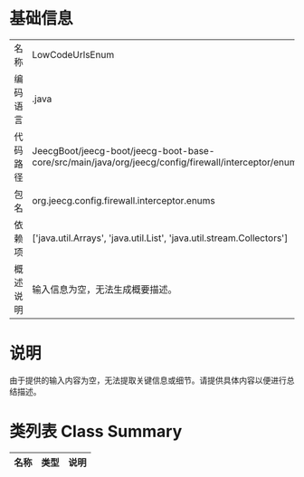 # 基础信息

|      |      |
|------|------|
| 名称 | LowCodeUrlsEnum |
| 编码语言 | .java |
| 代码路径 | JeecgBoot/jeecg-boot/jeecg-boot-base-core/src/main/java/org/jeecg/config/firewall/interceptor/enums/LowCodeUrlsEnum.java |
| 包名 | org.jeecg.config.firewall.interceptor.enums |
| 依赖项 | ['java.util.Arrays', 'java.util.List', 'java.util.stream.Collectors'] |
| 概述说明 | 输入信息为空，无法生成概要描述。 |

# 说明

由于提供的输入内容为空，无法提取关键信息或细节。请提供具体内容以便进行总结描述。

# 类列表 Class Summary

| 名称   | 类型  | 说明 |
|-------|------|-------------|




